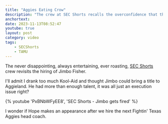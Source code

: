 ```yaml
---
title: "Aggies Eating Crow"
description: "The crew at SEC Shorts recalls the overconfidence that the hiring of Jimbo Fisher brought to Aggieland."
anchortext: 
date: 2023-11-13T08:52:47
youtube: true
layout: post
category: video
tags:
    - SECShorts
    - TAMU
---
```


The never disappointing, always entertaining, ever roasting, [SEC Shorts](https://www.youtube.com/@SECShorts) crew revisits the hiring of Jimbo Fisher.  

I'll admit I drank too much Kool-Aid and thought Jimbo could bring a title to Aggieland.  He had more than enough talent, it was all just an execution issue right?

{% youtube 'PxBNbWFyEE8', 'SEC Shorts - Jimbo gets fired' %}

I wonder if Hope makes an appearance after we hire the next Fightin' Texas Aggies head coach.
